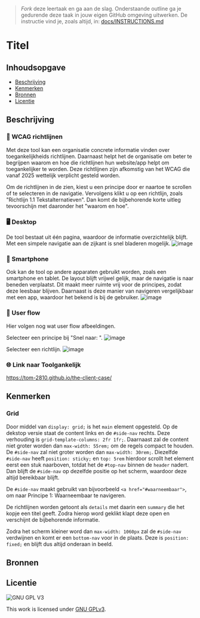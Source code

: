 > _Fork_ deze leertaak en ga aan de slag. Onderstaande outline ga je gedurende deze taak in jouw eigen GitHub omgeving uitwerken. De instructie vind je, zoals altijd, in: [docs/INSTRUCTIONS.md](docs/INSTRUCTIONS.md)

# Titel
<!-- Geef je project een titel en schrijf in één zin wat het is -->

## Inhoudsopgave

  * [Beschrijving](#beschrijving)
  * [Kenmerken](#kenmerken)
  * [Bronnen](#bronnen)
  * [Licentie](#licentie)

## Beschrijving

### 🥇 WCAG richtlijnen
Met deze tool kan een organisatie concrete informatie vinden over toegankelijkheids richtlijnen.
Daarnaast helpt het de organisatie om beter te begrijpen waarom en hoe die richtlijnen hun website/app helpt om toegankelijker te worden.
Deze richtlijnen zijn afkomstig van het WCAG die vanaf 2025 wettelijk verplicht gesteld worden.

Om de richtlijnen in de zien, kiest u een principe door er naartoe te scrollen of te selecteren in de navigatie. Vervolgens klikt u op een richtlijn, zoals "Richtlijn 1.1 Tekstalternatieven". Dan komt de bijbehorende korte uitleg tevoorschijn met daaronder het "waarom en hoe".

### 🖥️ Desktop
De tool bestaat uit één pagina, waardoor de informatie overzichtelijk blijft.
Met een simpele navigatie aan de zijkant is snel bladeren mogelijk.
![image](https://user-images.githubusercontent.com/112861614/195764590-20e2700c-198a-434d-b92f-96fbc28c1a97.png)

### 📱 Smartphone
Ook kan de tool op andere apparaten gebruikt worden, zoals een smartphone en tablet.
De layout blijft vrijwel gelijk, maar de navigatie is naar beneden verplaatst. Dit maakt meer ruimte vrij voor de principes, zodat deze leesbaar blijven.
Daarnaast is deze manier van navigeren vergelijkbaar met een app, waardoor het bekend is bij de gebruiker.
![image](https://user-images.githubusercontent.com/112861614/195765112-d8ee55c6-cb09-4db7-91bf-d95d08cdad40.png)

### 🙋 User flow
Hier volgen nog wat user flow afbeeldingen.

Selecteer een principe bij "Snel naar: ".
![image](https://user-images.githubusercontent.com/112861614/195765641-8e7b774d-f768-45c5-ac15-5bca51ba8bec.png)

Selecteer een richtlijn.
![image](https://user-images.githubusercontent.com/112861614/195765724-e435afdd-f2f9-4774-a703-bdfd1009b593.png)

### 🌐 Link naar Toolgankelijk
https://tom-2810.github.io/the-client-case/

## Kenmerken
<!-- Bij Kenmerken staat welke technieken zijn gebruikt en hoe. Wat is de HTML structuur? Wat zijn de belangrijkste dingen in CSS? Wat is er met Javascript gedaan en hoe? Misschien heb je een framwork of library gebruikt? -->
### Grid

Door middel van `display: grid;` is het `main` element opgesteld. Op de dekstop versie staat de content links en de `#side-nav` rechts. Deze verhouding is `grid-template-columns: 2fr 1fr;`. Daarnaast zal de content niet groter worden dan `max-width: 55rem;` om de regels compact te houden. De `#side-nav` zal niet groter worden dan `max-width: 30rem;`. Diezelfde `#side-nav` heeft `position: sticky;` en `top: 5rem` hierdoor scrollt het element eerst een stuk naarboven, totdat het de `#top-nav` binnen de `header` nadert. Dan blijft de `#side-nav` op dezelfde positie op het scherm, waardoor deze altijd bereikbaar blijft.

De `#side-nav` maakt gebruikt van bijvoorbeeld `<a href="#waarneembaar">`, om naar Principe 1: Waarneembaar te navigeren.

De richtlijnen worden getoont als `details` met daarin een `summary` die het kopje een titel geeft. Zodra hierop word geklikt klapt deze open en verschijnt de bijbehorende informatie.

Zodra het scherm kleiner word dan `max-width: 1060px` zal de `#side-nav` verdwijnen en komt er een `bottom-nav` voor in de plaats. Deze is `position: fixed;` en blijft dus altijd onderaan in beeld.


## Bronnen

## Licentie

![GNU GPL V3](https://www.gnu.org/graphics/gplv3-127x51.png)

This work is licensed under [GNU GPLv3](./LICENSE).
